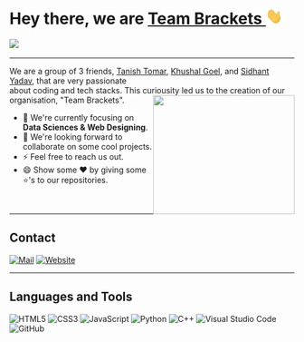 <h1>Hey there, we are <a  href="https://github.com/teambrackets/">Team Brackets </a> <img  src="https://raw.githubusercontent.com/ABSphreak/ABSphreak/master/gifs/Hi.gif" width="30"></h1>

<img src="https://komarev.com/ghpvc/?username=teambrackets&style=plastic" />

-------------------

We are a group of 3 friends, <a href="https://github.com/tomartanish">Tanish Tomar</a>, <a href="https://github.com/khushalgoel">Khushal Goel</a>, and  <a href="https://github.com/yadavsidhant">Sidhant Yadav</a>, that are very passionate <br> about coding and tech stacks. This curiousity led us to the creation of our organisation, "Team Brackets".
<img align='right' src="http://cdn.lowgif.com/small/9cb12f51dffbaaa6-character-typing-by-vincent-mokuenko-dribbble.gif" width="250" height="210"/>

- 🌱 We're currently focusing on **Data Sciences & Web Designing**.
- 💬 We're looking forward to collaborate on some cool projects.
- ⚡ Feel free to reach us out.
- 😄 Show some ❤ by giving some ⭐'s to our repositories.

<br>

-------------------

## Contact
<a href="mailto:teambrackets.india@gmail.com">![Mail](https://img.shields.io/badge/Gmail-D14836?style=for-the-badge&logo=gmail&logoColor=white)</a> <a href="https://diagnosia.netlify.app">![Website](https://img.shields.io/badge/website-000000?style=for-the-badge&logo=About.me&logoColor=white)</a>

-------------------

## Languages and Tools  
![HTML5](https://img.shields.io/badge/HTML-%23E34F26.svg?style=for-the-badge&logo=html5&logoColor=white) ![CSS3](https://img.shields.io/badge/CSS-2299F8?style=for-the-badge&logo=css3&logoColor=white) ![JavaScript](https://img.shields.io/badge/javascript-%23323330.svg?style=for-the-badge&logo=javascript&logoColor=%23F7DF1E) ![Python](https://img.shields.io/badge/python-%2314354C.svg?style=for-the-badge&logo=python&logoColor=white) ![C++](https://img.shields.io/badge/c++-00599C.svg?style=for-the-badge&logo=c%2B%2B&logoColor=white) ![Visual Studio Code](https://img.shields.io/badge/VisualStudioCode-0078d7.svg?style=for-the-badge&logo=visual-studio-code&logoColor=white) ![GitHub](https://img.shields.io/badge/github-%23121011.svg?style=for-the-badge&logo=github&logoColor=white)
